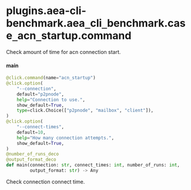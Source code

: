 <a id="plugins.aea-cli-benchmark.aea_cli_benchmark.case_acn_startup.command"></a>

# plugins.aea-cli-benchmark.aea`_`cli`_`benchmark.case`_`acn`_`startup.command

Check amount of time for acn connection start.

<a id="plugins.aea-cli-benchmark.aea_cli_benchmark.case_acn_startup.command.main"></a>

#### main

```python
@click.command(name="acn_startup")
@click.option(
    "--connection",
    default="p2pnode",
    help="Connection to use.",
    show_default=True,
    type=click.Choice(["p2pnode", "mailbox", "client"]),
)
@click.option(
    "--connect-times",
    default=10,
    help="How many connection attempts.",
    show_default=True,
)
@number_of_runs_deco
@output_format_deco
def main(connection: str, connect_times: int, number_of_runs: int,
         output_format: str) -> Any
```

Check connection connect time.

